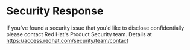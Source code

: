 # Security Response

If you've found a security issue that you'd like to disclose confidentially please contact Red Hat's Product Security team. 
Details at https://access.redhat.com/security/team/contact